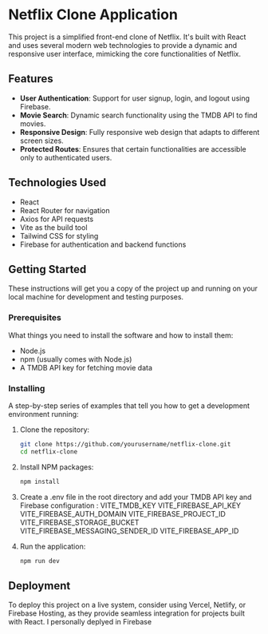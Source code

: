 # Netflix Clone Application

This project is a simplified front-end clone of Netflix. It's built with React and uses several modern web technologies to provide a dynamic and responsive user interface, mimicking the core functionalities of Netflix.

## Features

- **User Authentication**: Support for user signup, login, and logout using Firebase.
- **Movie Search**: Dynamic search functionality using the TMDB API to find movies.
- **Responsive Design**: Fully responsive web design that adapts to different screen sizes.
- **Protected Routes**: Ensures that certain functionalities are accessible only to authenticated users.

## Technologies Used

- React
- React Router for navigation
- Axios for API requests
- Vite as the build tool
- Tailwind CSS for styling
- Firebase for authentication and backend functions

## Getting Started

These instructions will get you a copy of the project up and running on your local machine for development and testing purposes.

### Prerequisites

What things you need to install the software and how to install them:

- Node.js
- npm (usually comes with Node.js)
- A TMDB API key for fetching movie data

### Installing

A step-by-step series of examples that tell you how to get a development environment running:

1. Clone the repository:
   ```bash
   git clone https://github.com/yourusername/netflix-clone.git
   cd netflix-clone
2. Install NPM packages:
   ```bash
   npm install
3. Create a .env file in the root directory and add your TMDB API key and Firebase configuration :
   VITE_TMDB_KEY
   VITE_FIREBASE_API_KEY
   VITE_FIREBASE_AUTH_DOMAIN
   VITE_FIREBASE_PROJECT_ID
   VITE_FIREBASE_STORAGE_BUCKET
   VITE_FIREBASE_MESSAGING_SENDER_ID
   VITE_FIREBASE_APP_ID

4. Run the application:
   ```bash
   npm run dev
## Deployment
To deploy this project on a live system, consider using Vercel, Netlify, or Firebase Hosting, as they provide seamless integration for projects built with React. I personally deplyed in Firebase
